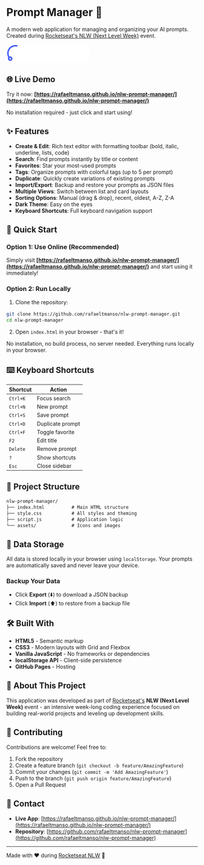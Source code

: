 # Prompt Manager 📝

A modern web application for managing and organizing your AI prompts. Created during [Rocketseat's NLW (Next Level Week)](https://www.rocketseat.com.br/) event.

![Prompt Manager](assets/logo.svg)

## 🌐 Live Demo

Try it now: **[https://rafaeltmanso.github.io/nlw-prompt-manager/](https://rafaeltmanso.github.io/nlw-prompt-manager/)**

No installation required - just click and start using!

## ✨ Features

- **Create & Edit**: Rich text editor with formatting toolbar (bold, italic, underline, lists, code)
- **Search**: Find prompts instantly by title or content
- **Favorites**: Star your most-used prompts
- **Tags**: Organize prompts with colorful tags (up to 5 per prompt)
- **Duplicate**: Quickly create variations of existing prompts
- **Import/Export**: Backup and restore your prompts as JSON files
- **Multiple Views**: Switch between list and card layouts
- **Sorting Options**: Manual (drag & drop), recent, oldest, A-Z, Z-A
- **Dark Theme**: Easy on the eyes
- **Keyboard Shortcuts**: Full keyboard navigation support

## 🚀 Quick Start

### Option 1: Use Online (Recommended)

Simply visit **[https://rafaeltmanso.github.io/nlw-prompt-manager/](https://rafaeltmanso.github.io/nlw-prompt-manager/)** and start using it immediately!

### Option 2: Run Locally

1. Clone the repository:

```bash
git clone https://github.com/rafaeltmanso/nlw-prompt-manager.git
cd nlw-prompt-manager
```

2. Open `index.html` in your browser - that's it!

No installation, no build process, no server needed. Everything runs locally in your browser.

## ⌨️ Keyboard Shortcuts

| Shortcut | Action           |
| -------- | ---------------- |
| `Ctrl+K` | Focus search     |
| `Ctrl+N` | New prompt       |
| `Ctrl+S` | Save prompt      |
| `Ctrl+D` | Duplicate prompt |
| `Ctrl+F` | Toggle favorite  |
| `F2`     | Edit title       |
| `Delete` | Remove prompt    |
| `?`      | Show shortcuts   |
| `Esc`    | Close sidebar    |

## 📁 Project Structure

```
nlw-prompt-manager/
├── index.html          # Main HTML structure
├── style.css           # All styles and theming
├── script.js           # Application logic
└── assets/             # Icons and images
```

## 💾 Data Storage

All data is stored locally in your browser using `localStorage`. Your prompts are automatically saved and never leave your device.

### Backup Your Data

- Click **Export** (⬇️) to download a JSON backup
- Click **Import** (⬆️) to restore from a backup file

## 🛠️ Built With

- **HTML5** - Semantic markup
- **CSS3** - Modern layouts with Grid and Flexbox
- **Vanilla JavaScript** - No frameworks or dependencies
- **localStorage API** - Client-side persistence
- **GitHub Pages** - Hosting

## 📝 About This Project

This application was developed as part of [Rocketseat's](https://www.rocketseat.com.br/) **NLW (Next Level Week)** event - an intensive week-long coding experience focused on building real-world projects and leveling up development skills.

## 🤝 Contributing

Contributions are welcome! Feel free to:

1. Fork the repository
2. Create a feature branch (`git checkout -b feature/AmazingFeature`)
3. Commit your changes (`git commit -m 'Add AmazingFeature'`)
4. Push to the branch (`git push origin feature/AmazingFeature`)
5. Open a Pull Request

## 📧 Contact

- **Live App**: [https://rafaeltmanso.github.io/nlw-prompt-manager/](https://rafaeltmanso.github.io/nlw-prompt-manager/)
- **Repository**: [https://github.com/rafaeltmanso/nlw-prompt-manager](https://github.com/rafaeltmanso/nlw-prompt-manager)

---

Made with ❤️ during [Rocketseat NLW](https://www.rocketseat.com.br/) 🚀
